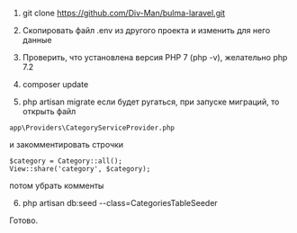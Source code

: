 1. git clone https://github.com/Div-Man/bulma-laravel.git
2. Скопировать файл .env из другого проекта и изменить для него данные
3. Проверить, что установлена версия PHP 7 (php -v), желательно php 7.2
4. composer update

5. php artisan migrate
если будет ругаться, при запуске миграций, то открыть файл

```app\Providers\CategoryServiceProvider.php```

и закомментировать строчки

```
$category = Category::all();
View::share('category', $category);
```

потом убрать комменты

6. php artisan db:seed --class=CategoriesTableSeeder

Готово.
